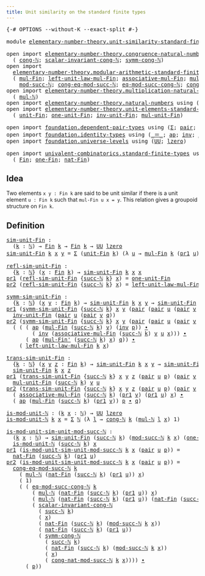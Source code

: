 ```yaml
---
title: Unit similarity on the standard finite types
---
```


<pre class="Agda"><a id="70" class="Symbol">{-#</a> <a id="74" class="Keyword">OPTIONS</a> <a id="82" class="Pragma">--without-K</a> <a id="94" class="Pragma">--exact-split</a> <a id="108" class="Symbol">#-}</a>

<a id="113" class="Keyword">module</a> <a id="120" href="elementary-number-theory.unit-similarity-standard-finite-types.html" class="Module">elementary-number-theory.unit-similarity-standard-finite-types</a> <a id="183" class="Keyword">where</a>

<a id="190" class="Keyword">open</a> <a id="195" class="Keyword">import</a> <a id="202" href="elementary-number-theory.congruence-natural-numbers.html" class="Module">elementary-number-theory.congruence-natural-numbers</a> <a id="254" class="Keyword">using</a>
  <a id="262" class="Symbol">(</a> <a id="264" href="elementary-number-theory.congruence-natural-numbers.html#1636" class="Function">cong-ℕ</a><a id="270" class="Symbol">;</a> <a id="272" href="elementary-number-theory.congruence-natural-numbers.html#5412" class="Function">scalar-invariant-cong-ℕ</a><a id="295" class="Symbol">;</a> <a id="297" href="elementary-number-theory.congruence-natural-numbers.html#2882" class="Function">symm-cong-ℕ</a><a id="308" class="Symbol">)</a>
<a id="310" class="Keyword">open</a> <a id="315" class="Keyword">import</a>
  <a id="324" href="elementary-number-theory.modular-arithmetic-standard-finite-types.html" class="Module">elementary-number-theory.modular-arithmetic-standard-finite-types</a> <a id="390" class="Keyword">using</a>
  <a id="398" class="Symbol">(</a> <a id="400" href="elementary-number-theory.modular-arithmetic-standard-finite-types.html#15234" class="Function">mul-Fin</a><a id="407" class="Symbol">;</a> <a id="409" href="elementary-number-theory.modular-arithmetic-standard-finite-types.html#18007" class="Function">left-unit-law-mul-Fin</a><a id="430" class="Symbol">;</a> <a id="432" href="elementary-number-theory.modular-arithmetic-standard-finite-types.html#15887" class="Function">associative-mul-Fin</a><a id="451" class="Symbol">;</a> <a id="453" href="elementary-number-theory.modular-arithmetic-standard-finite-types.html#15373" class="Function">mul-Fin&#39;</a><a id="461" class="Symbol">;</a>
    <a id="467" href="elementary-number-theory.modular-arithmetic-standard-finite-types.html#2844" class="Function">mod-succ-ℕ</a><a id="477" class="Symbol">;</a> <a id="479" href="elementary-number-theory.modular-arithmetic-standard-finite-types.html#4181" class="Function">cong-eq-mod-succ-ℕ</a><a id="497" class="Symbol">;</a> <a id="499" href="elementary-number-theory.modular-arithmetic-standard-finite-types.html#4527" class="Function">eq-mod-succ-cong-ℕ</a><a id="517" class="Symbol">;</a> <a id="519" href="elementary-number-theory.modular-arithmetic-standard-finite-types.html#3602" class="Function">cong-nat-mod-succ-ℕ</a><a id="538" class="Symbol">)</a>
<a id="540" class="Keyword">open</a> <a id="545" class="Keyword">import</a> <a id="552" href="elementary-number-theory.multiplication-natural-numbers.html" class="Module">elementary-number-theory.multiplication-natural-numbers</a> <a id="608" class="Keyword">using</a>
  <a id="616" class="Symbol">(</a> <a id="618" href="elementary-number-theory.multiplication-natural-numbers.html#1286" class="Function">mul-ℕ</a><a id="623" class="Symbol">)</a>
<a id="625" class="Keyword">open</a> <a id="630" class="Keyword">import</a> <a id="637" href="elementary-number-theory.natural-numbers.html" class="Module">elementary-number-theory.natural-numbers</a> <a id="678" class="Keyword">using</a> <a id="684" class="Symbol">(</a><a id="685" href="elementary-number-theory.natural-numbers.html#1530" class="Datatype">ℕ</a><a id="686" class="Symbol">;</a> <a id="688" href="elementary-number-theory.natural-numbers.html#1551" class="InductiveConstructor">zero-ℕ</a><a id="694" class="Symbol">;</a> <a id="696" href="elementary-number-theory.natural-numbers.html#1564" class="InductiveConstructor">succ-ℕ</a><a id="702" class="Symbol">)</a>
<a id="704" class="Keyword">open</a> <a id="709" class="Keyword">import</a> <a id="716" href="elementary-number-theory.unit-elements-standard-finite-types.html" class="Module">elementary-number-theory.unit-elements-standard-finite-types</a> <a id="777" class="Keyword">using</a>
  <a id="785" class="Symbol">(</a> <a id="787" href="elementary-number-theory.unit-elements-standard-finite-types.html#1402" class="Function">unit-Fin</a><a id="795" class="Symbol">;</a> <a id="797" href="elementary-number-theory.unit-elements-standard-finite-types.html#1623" class="Function">one-unit-Fin</a><a id="809" class="Symbol">;</a> <a id="811" href="elementary-number-theory.unit-elements-standard-finite-types.html#3281" class="Function">inv-unit-Fin</a><a id="823" class="Symbol">;</a> <a id="825" href="elementary-number-theory.unit-elements-standard-finite-types.html#3052" class="Function">mul-unit-Fin</a><a id="837" class="Symbol">)</a>

<a id="840" class="Keyword">open</a> <a id="845" class="Keyword">import</a> <a id="852" href="foundation.dependent-pair-types.html" class="Module">foundation.dependent-pair-types</a> <a id="884" class="Keyword">using</a> <a id="890" class="Symbol">(</a><a id="891" href="foundation-core.dependent-pair-types.html#515" class="Record">Σ</a><a id="892" class="Symbol">;</a> <a id="894" href="foundation-core.dependent-pair-types.html#588" class="InductiveConstructor">pair</a><a id="898" class="Symbol">;</a> <a id="900" href="foundation-core.dependent-pair-types.html#605" class="Field">pr1</a><a id="903" class="Symbol">;</a> <a id="905" href="foundation-core.dependent-pair-types.html#617" class="Field">pr2</a><a id="908" class="Symbol">)</a>
<a id="910" class="Keyword">open</a> <a id="915" class="Keyword">import</a> <a id="922" href="foundation.identity-types.html" class="Module">foundation.identity-types</a> <a id="948" class="Keyword">using</a> <a id="954" class="Symbol">(</a><a id="955" href="foundation-core.identity-types.html#1865" class="Function Operator">_＝_</a><a id="958" class="Symbol">;</a> <a id="960" href="foundation-core.identity-types.html#4003" class="Function">ap</a><a id="962" class="Symbol">;</a> <a id="964" href="foundation-core.identity-types.html#2729" class="Function">inv</a><a id="967" class="Symbol">;</a> <a id="969" href="foundation-core.identity-types.html#2425" class="Function Operator">_∙_</a><a id="972" class="Symbol">)</a>
<a id="974" class="Keyword">open</a> <a id="979" class="Keyword">import</a> <a id="986" href="foundation.universe-levels.html" class="Module">foundation.universe-levels</a> <a id="1013" class="Keyword">using</a> <a id="1019" class="Symbol">(</a><a id="1020" href="foundation-core.universe-levels.html#235" class="Primitive">UU</a><a id="1022" class="Symbol">;</a> <a id="1024" href="Agda.Primitive.html#764" class="Primitive">lzero</a><a id="1029" class="Symbol">)</a>

<a id="1032" class="Keyword">open</a> <a id="1037" class="Keyword">import</a> <a id="1044" href="univalent-combinatorics.standard-finite-types.html" class="Module">univalent-combinatorics.standard-finite-types</a> <a id="1090" class="Keyword">using</a>
  <a id="1098" class="Symbol">(</a> <a id="1100" href="univalent-combinatorics.standard-finite-types.html#2393" class="Function">Fin</a><a id="1103" class="Symbol">;</a> <a id="1105" href="univalent-combinatorics.standard-finite-types.html#8190" class="Function">one-Fin</a><a id="1112" class="Symbol">;</a> <a id="1114" href="univalent-combinatorics.standard-finite-types.html#5339" class="Function">nat-Fin</a><a id="1121" class="Symbol">)</a>
</pre>
## Idea

Two elements `x y : Fin k` are said to be unit similar if there is a unit element `u : Fin k` such that `mul-Fin u x = y`. This relation gives a groupoid structure on `Fin k`.

## Definition

<pre class="Agda"><a id="sim-unit-Fin"></a><a id="1337" href="elementary-number-theory.unit-similarity-standard-finite-types.html#1337" class="Function">sim-unit-Fin</a> <a id="1350" class="Symbol">:</a>
  <a id="1354" class="Symbol">(</a><a id="1355" href="elementary-number-theory.unit-similarity-standard-finite-types.html#1355" class="Bound">k</a> <a id="1357" class="Symbol">:</a> <a id="1359" href="elementary-number-theory.natural-numbers.html#1530" class="Datatype">ℕ</a><a id="1360" class="Symbol">)</a> <a id="1362" class="Symbol">→</a> <a id="1364" href="univalent-combinatorics.standard-finite-types.html#2393" class="Function">Fin</a> <a id="1368" href="elementary-number-theory.unit-similarity-standard-finite-types.html#1355" class="Bound">k</a> <a id="1370" class="Symbol">→</a> <a id="1372" href="univalent-combinatorics.standard-finite-types.html#2393" class="Function">Fin</a> <a id="1376" href="elementary-number-theory.unit-similarity-standard-finite-types.html#1355" class="Bound">k</a> <a id="1378" class="Symbol">→</a> <a id="1380" href="foundation-core.universe-levels.html#235" class="Primitive">UU</a> <a id="1383" href="Agda.Primitive.html#764" class="Primitive">lzero</a>
<a id="1389" href="elementary-number-theory.unit-similarity-standard-finite-types.html#1337" class="Function">sim-unit-Fin</a> <a id="1402" href="elementary-number-theory.unit-similarity-standard-finite-types.html#1402" class="Bound">k</a> <a id="1404" href="elementary-number-theory.unit-similarity-standard-finite-types.html#1404" class="Bound">x</a> <a id="1406" href="elementary-number-theory.unit-similarity-standard-finite-types.html#1406" class="Bound">y</a> <a id="1408" class="Symbol">=</a> <a id="1410" href="foundation-core.dependent-pair-types.html#515" class="Record">Σ</a> <a id="1412" class="Symbol">(</a><a id="1413" href="elementary-number-theory.unit-elements-standard-finite-types.html#1402" class="Function">unit-Fin</a> <a id="1422" href="elementary-number-theory.unit-similarity-standard-finite-types.html#1402" class="Bound">k</a><a id="1423" class="Symbol">)</a> <a id="1425" class="Symbol">(λ</a> <a id="1428" href="elementary-number-theory.unit-similarity-standard-finite-types.html#1428" class="Bound">u</a> <a id="1430" class="Symbol">→</a> <a id="1432" href="elementary-number-theory.modular-arithmetic-standard-finite-types.html#15234" class="Function">mul-Fin</a> <a id="1440" href="elementary-number-theory.unit-similarity-standard-finite-types.html#1402" class="Bound">k</a> <a id="1442" class="Symbol">(</a><a id="1443" href="foundation-core.dependent-pair-types.html#605" class="Field">pr1</a> <a id="1447" href="elementary-number-theory.unit-similarity-standard-finite-types.html#1428" class="Bound">u</a><a id="1448" class="Symbol">)</a> <a id="1450" href="elementary-number-theory.unit-similarity-standard-finite-types.html#1404" class="Bound">x</a> <a id="1452" href="foundation-core.identity-types.html#1865" class="Function Operator">＝</a> <a id="1454" href="elementary-number-theory.unit-similarity-standard-finite-types.html#1406" class="Bound">y</a><a id="1455" class="Symbol">)</a>

<a id="refl-sim-unit-Fin"></a><a id="1458" href="elementary-number-theory.unit-similarity-standard-finite-types.html#1458" class="Function">refl-sim-unit-Fin</a> <a id="1476" class="Symbol">:</a>
  <a id="1480" class="Symbol">{</a><a id="1481" href="elementary-number-theory.unit-similarity-standard-finite-types.html#1481" class="Bound">k</a> <a id="1483" class="Symbol">:</a> <a id="1485" href="elementary-number-theory.natural-numbers.html#1530" class="Datatype">ℕ</a><a id="1486" class="Symbol">}</a> <a id="1488" class="Symbol">(</a><a id="1489" href="elementary-number-theory.unit-similarity-standard-finite-types.html#1489" class="Bound">x</a> <a id="1491" class="Symbol">:</a> <a id="1493" href="univalent-combinatorics.standard-finite-types.html#2393" class="Function">Fin</a> <a id="1497" href="elementary-number-theory.unit-similarity-standard-finite-types.html#1481" class="Bound">k</a><a id="1498" class="Symbol">)</a> <a id="1500" class="Symbol">→</a> <a id="1502" href="elementary-number-theory.unit-similarity-standard-finite-types.html#1337" class="Function">sim-unit-Fin</a> <a id="1515" href="elementary-number-theory.unit-similarity-standard-finite-types.html#1481" class="Bound">k</a> <a id="1517" href="elementary-number-theory.unit-similarity-standard-finite-types.html#1489" class="Bound">x</a> <a id="1519" href="elementary-number-theory.unit-similarity-standard-finite-types.html#1489" class="Bound">x</a>
<a id="1521" href="foundation-core.dependent-pair-types.html#605" class="Field">pr1</a> <a id="1525" class="Symbol">(</a><a id="1526" href="elementary-number-theory.unit-similarity-standard-finite-types.html#1458" class="Function">refl-sim-unit-Fin</a> <a id="1544" class="Symbol">{</a><a id="1545" href="elementary-number-theory.natural-numbers.html#1564" class="InductiveConstructor">succ-ℕ</a> <a id="1552" href="elementary-number-theory.unit-similarity-standard-finite-types.html#1552" class="Bound">k</a><a id="1553" class="Symbol">}</a> <a id="1555" href="elementary-number-theory.unit-similarity-standard-finite-types.html#1555" class="Bound">x</a><a id="1556" class="Symbol">)</a> <a id="1558" class="Symbol">=</a> <a id="1560" href="elementary-number-theory.unit-elements-standard-finite-types.html#1623" class="Function">one-unit-Fin</a>
<a id="1573" href="foundation-core.dependent-pair-types.html#617" class="Field">pr2</a> <a id="1577" class="Symbol">(</a><a id="1578" href="elementary-number-theory.unit-similarity-standard-finite-types.html#1458" class="Function">refl-sim-unit-Fin</a> <a id="1596" class="Symbol">{</a><a id="1597" href="elementary-number-theory.natural-numbers.html#1564" class="InductiveConstructor">succ-ℕ</a> <a id="1604" href="elementary-number-theory.unit-similarity-standard-finite-types.html#1604" class="Bound">k</a><a id="1605" class="Symbol">}</a> <a id="1607" href="elementary-number-theory.unit-similarity-standard-finite-types.html#1607" class="Bound">x</a><a id="1608" class="Symbol">)</a> <a id="1610" class="Symbol">=</a> <a id="1612" href="elementary-number-theory.modular-arithmetic-standard-finite-types.html#18007" class="Function">left-unit-law-mul-Fin</a> <a id="1634" href="elementary-number-theory.unit-similarity-standard-finite-types.html#1604" class="Bound">k</a> <a id="1636" href="elementary-number-theory.unit-similarity-standard-finite-types.html#1607" class="Bound">x</a>

<a id="symm-sim-unit-Fin"></a><a id="1639" href="elementary-number-theory.unit-similarity-standard-finite-types.html#1639" class="Function">symm-sim-unit-Fin</a> <a id="1657" class="Symbol">:</a>
  <a id="1661" class="Symbol">{</a><a id="1662" href="elementary-number-theory.unit-similarity-standard-finite-types.html#1662" class="Bound">k</a> <a id="1664" class="Symbol">:</a> <a id="1666" href="elementary-number-theory.natural-numbers.html#1530" class="Datatype">ℕ</a><a id="1667" class="Symbol">}</a> <a id="1669" class="Symbol">(</a><a id="1670" href="elementary-number-theory.unit-similarity-standard-finite-types.html#1670" class="Bound">x</a> <a id="1672" href="elementary-number-theory.unit-similarity-standard-finite-types.html#1672" class="Bound">y</a> <a id="1674" class="Symbol">:</a> <a id="1676" href="univalent-combinatorics.standard-finite-types.html#2393" class="Function">Fin</a> <a id="1680" href="elementary-number-theory.unit-similarity-standard-finite-types.html#1662" class="Bound">k</a><a id="1681" class="Symbol">)</a> <a id="1683" class="Symbol">→</a> <a id="1685" href="elementary-number-theory.unit-similarity-standard-finite-types.html#1337" class="Function">sim-unit-Fin</a> <a id="1698" href="elementary-number-theory.unit-similarity-standard-finite-types.html#1662" class="Bound">k</a> <a id="1700" href="elementary-number-theory.unit-similarity-standard-finite-types.html#1670" class="Bound">x</a> <a id="1702" href="elementary-number-theory.unit-similarity-standard-finite-types.html#1672" class="Bound">y</a> <a id="1704" class="Symbol">→</a> <a id="1706" href="elementary-number-theory.unit-similarity-standard-finite-types.html#1337" class="Function">sim-unit-Fin</a> <a id="1719" href="elementary-number-theory.unit-similarity-standard-finite-types.html#1662" class="Bound">k</a> <a id="1721" href="elementary-number-theory.unit-similarity-standard-finite-types.html#1672" class="Bound">y</a> <a id="1723" href="elementary-number-theory.unit-similarity-standard-finite-types.html#1670" class="Bound">x</a>
<a id="1725" href="foundation-core.dependent-pair-types.html#605" class="Field">pr1</a> <a id="1729" class="Symbol">(</a><a id="1730" href="elementary-number-theory.unit-similarity-standard-finite-types.html#1639" class="Function">symm-sim-unit-Fin</a> <a id="1748" class="Symbol">{</a><a id="1749" href="elementary-number-theory.natural-numbers.html#1564" class="InductiveConstructor">succ-ℕ</a> <a id="1756" href="elementary-number-theory.unit-similarity-standard-finite-types.html#1756" class="Bound">k</a><a id="1757" class="Symbol">}</a> <a id="1759" href="elementary-number-theory.unit-similarity-standard-finite-types.html#1759" class="Bound">x</a> <a id="1761" href="elementary-number-theory.unit-similarity-standard-finite-types.html#1761" class="Bound">y</a> <a id="1763" class="Symbol">(</a><a id="1764" href="foundation-core.dependent-pair-types.html#588" class="InductiveConstructor">pair</a> <a id="1769" class="Symbol">(</a><a id="1770" href="foundation-core.dependent-pair-types.html#588" class="InductiveConstructor">pair</a> <a id="1775" href="elementary-number-theory.unit-similarity-standard-finite-types.html#1775" class="Bound">u</a> <a id="1777" class="Symbol">(</a><a id="1778" href="foundation-core.dependent-pair-types.html#588" class="InductiveConstructor">pair</a> <a id="1783" href="elementary-number-theory.unit-similarity-standard-finite-types.html#1783" class="Bound">v</a> <a id="1785" href="elementary-number-theory.unit-similarity-standard-finite-types.html#1785" class="Bound">q</a><a id="1786" class="Symbol">))</a> <a id="1789" href="elementary-number-theory.unit-similarity-standard-finite-types.html#1789" class="Bound">p</a><a id="1790" class="Symbol">))</a> <a id="1793" class="Symbol">=</a>
  <a id="1797" href="elementary-number-theory.unit-elements-standard-finite-types.html#3281" class="Function">inv-unit-Fin</a> <a id="1810" class="Symbol">(</a><a id="1811" href="foundation-core.dependent-pair-types.html#588" class="InductiveConstructor">pair</a> <a id="1816" href="elementary-number-theory.unit-similarity-standard-finite-types.html#1775" class="Bound">u</a> <a id="1818" class="Symbol">(</a><a id="1819" href="foundation-core.dependent-pair-types.html#588" class="InductiveConstructor">pair</a> <a id="1824" href="elementary-number-theory.unit-similarity-standard-finite-types.html#1783" class="Bound">v</a> <a id="1826" href="elementary-number-theory.unit-similarity-standard-finite-types.html#1785" class="Bound">q</a><a id="1827" class="Symbol">))</a>
<a id="1830" href="foundation-core.dependent-pair-types.html#617" class="Field">pr2</a> <a id="1834" class="Symbol">(</a><a id="1835" href="elementary-number-theory.unit-similarity-standard-finite-types.html#1639" class="Function">symm-sim-unit-Fin</a> <a id="1853" class="Symbol">{</a><a id="1854" href="elementary-number-theory.natural-numbers.html#1564" class="InductiveConstructor">succ-ℕ</a> <a id="1861" href="elementary-number-theory.unit-similarity-standard-finite-types.html#1861" class="Bound">k</a><a id="1862" class="Symbol">}</a> <a id="1864" href="elementary-number-theory.unit-similarity-standard-finite-types.html#1864" class="Bound">x</a> <a id="1866" href="elementary-number-theory.unit-similarity-standard-finite-types.html#1866" class="Bound">y</a> <a id="1868" class="Symbol">(</a><a id="1869" href="foundation-core.dependent-pair-types.html#588" class="InductiveConstructor">pair</a> <a id="1874" class="Symbol">(</a><a id="1875" href="foundation-core.dependent-pair-types.html#588" class="InductiveConstructor">pair</a> <a id="1880" href="elementary-number-theory.unit-similarity-standard-finite-types.html#1880" class="Bound">u</a> <a id="1882" class="Symbol">(</a><a id="1883" href="foundation-core.dependent-pair-types.html#588" class="InductiveConstructor">pair</a> <a id="1888" href="elementary-number-theory.unit-similarity-standard-finite-types.html#1888" class="Bound">v</a> <a id="1890" href="elementary-number-theory.unit-similarity-standard-finite-types.html#1890" class="Bound">q</a><a id="1891" class="Symbol">))</a> <a id="1894" href="elementary-number-theory.unit-similarity-standard-finite-types.html#1894" class="Bound">p</a><a id="1895" class="Symbol">))</a> <a id="1898" class="Symbol">=</a>
  <a id="1902" class="Symbol">(</a> <a id="1904" class="Symbol">(</a> <a id="1906" class="Symbol">(</a> <a id="1908" href="foundation-core.identity-types.html#4003" class="Function">ap</a> <a id="1911" class="Symbol">(</a><a id="1912" href="elementary-number-theory.modular-arithmetic-standard-finite-types.html#15234" class="Function">mul-Fin</a> <a id="1920" class="Symbol">(</a><a id="1921" href="elementary-number-theory.natural-numbers.html#1564" class="InductiveConstructor">succ-ℕ</a> <a id="1928" href="elementary-number-theory.unit-similarity-standard-finite-types.html#1861" class="Bound">k</a><a id="1929" class="Symbol">)</a> <a id="1931" href="elementary-number-theory.unit-similarity-standard-finite-types.html#1888" class="Bound">v</a><a id="1932" class="Symbol">)</a> <a id="1934" class="Symbol">(</a><a id="1935" href="foundation-core.identity-types.html#2729" class="Function">inv</a> <a id="1939" href="elementary-number-theory.unit-similarity-standard-finite-types.html#1894" class="Bound">p</a><a id="1940" class="Symbol">))</a> <a id="1943" href="foundation-core.identity-types.html#2425" class="Function Operator">∙</a>
        <a id="1953" class="Symbol">(</a> <a id="1955" href="foundation-core.identity-types.html#2729" class="Function">inv</a> <a id="1959" class="Symbol">(</a><a id="1960" href="elementary-number-theory.modular-arithmetic-standard-finite-types.html#15887" class="Function">associative-mul-Fin</a> <a id="1980" class="Symbol">(</a><a id="1981" href="elementary-number-theory.natural-numbers.html#1564" class="InductiveConstructor">succ-ℕ</a> <a id="1988" href="elementary-number-theory.unit-similarity-standard-finite-types.html#1861" class="Bound">k</a><a id="1989" class="Symbol">)</a> <a id="1991" href="elementary-number-theory.unit-similarity-standard-finite-types.html#1888" class="Bound">v</a> <a id="1993" href="elementary-number-theory.unit-similarity-standard-finite-types.html#1880" class="Bound">u</a> <a id="1995" href="elementary-number-theory.unit-similarity-standard-finite-types.html#1864" class="Bound">x</a><a id="1996" class="Symbol">)))</a> <a id="2000" href="foundation-core.identity-types.html#2425" class="Function Operator">∙</a>
      <a id="2008" class="Symbol">(</a> <a id="2010" href="foundation-core.identity-types.html#4003" class="Function">ap</a> <a id="2013" class="Symbol">(</a><a id="2014" href="elementary-number-theory.modular-arithmetic-standard-finite-types.html#15373" class="Function">mul-Fin&#39;</a> <a id="2023" class="Symbol">(</a><a id="2024" href="elementary-number-theory.natural-numbers.html#1564" class="InductiveConstructor">succ-ℕ</a> <a id="2031" href="elementary-number-theory.unit-similarity-standard-finite-types.html#1861" class="Bound">k</a><a id="2032" class="Symbol">)</a> <a id="2034" href="elementary-number-theory.unit-similarity-standard-finite-types.html#1864" class="Bound">x</a><a id="2035" class="Symbol">)</a> <a id="2037" href="elementary-number-theory.unit-similarity-standard-finite-types.html#1890" class="Bound">q</a><a id="2038" class="Symbol">))</a> <a id="2041" href="foundation-core.identity-types.html#2425" class="Function Operator">∙</a>
    <a id="2047" class="Symbol">(</a> <a id="2049" href="elementary-number-theory.modular-arithmetic-standard-finite-types.html#18007" class="Function">left-unit-law-mul-Fin</a> <a id="2071" href="elementary-number-theory.unit-similarity-standard-finite-types.html#1861" class="Bound">k</a> <a id="2073" href="elementary-number-theory.unit-similarity-standard-finite-types.html#1864" class="Bound">x</a><a id="2074" class="Symbol">)</a>

<a id="trans-sim-unit-Fin"></a><a id="2077" href="elementary-number-theory.unit-similarity-standard-finite-types.html#2077" class="Function">trans-sim-unit-Fin</a> <a id="2096" class="Symbol">:</a>
  <a id="2100" class="Symbol">{</a><a id="2101" href="elementary-number-theory.unit-similarity-standard-finite-types.html#2101" class="Bound">k</a> <a id="2103" class="Symbol">:</a> <a id="2105" href="elementary-number-theory.natural-numbers.html#1530" class="Datatype">ℕ</a><a id="2106" class="Symbol">}</a> <a id="2108" class="Symbol">(</a><a id="2109" href="elementary-number-theory.unit-similarity-standard-finite-types.html#2109" class="Bound">x</a> <a id="2111" href="elementary-number-theory.unit-similarity-standard-finite-types.html#2111" class="Bound">y</a> <a id="2113" href="elementary-number-theory.unit-similarity-standard-finite-types.html#2113" class="Bound">z</a> <a id="2115" class="Symbol">:</a> <a id="2117" href="univalent-combinatorics.standard-finite-types.html#2393" class="Function">Fin</a> <a id="2121" href="elementary-number-theory.unit-similarity-standard-finite-types.html#2101" class="Bound">k</a><a id="2122" class="Symbol">)</a> <a id="2124" class="Symbol">→</a> <a id="2126" href="elementary-number-theory.unit-similarity-standard-finite-types.html#1337" class="Function">sim-unit-Fin</a> <a id="2139" href="elementary-number-theory.unit-similarity-standard-finite-types.html#2101" class="Bound">k</a> <a id="2141" href="elementary-number-theory.unit-similarity-standard-finite-types.html#2109" class="Bound">x</a> <a id="2143" href="elementary-number-theory.unit-similarity-standard-finite-types.html#2111" class="Bound">y</a> <a id="2145" class="Symbol">→</a> <a id="2147" href="elementary-number-theory.unit-similarity-standard-finite-types.html#1337" class="Function">sim-unit-Fin</a> <a id="2160" href="elementary-number-theory.unit-similarity-standard-finite-types.html#2101" class="Bound">k</a> <a id="2162" href="elementary-number-theory.unit-similarity-standard-finite-types.html#2111" class="Bound">y</a> <a id="2164" href="elementary-number-theory.unit-similarity-standard-finite-types.html#2113" class="Bound">z</a> <a id="2166" class="Symbol">→</a>
  <a id="2170" href="elementary-number-theory.unit-similarity-standard-finite-types.html#1337" class="Function">sim-unit-Fin</a> <a id="2183" href="elementary-number-theory.unit-similarity-standard-finite-types.html#2101" class="Bound">k</a> <a id="2185" href="elementary-number-theory.unit-similarity-standard-finite-types.html#2109" class="Bound">x</a> <a id="2187" href="elementary-number-theory.unit-similarity-standard-finite-types.html#2113" class="Bound">z</a>
<a id="2189" href="foundation-core.dependent-pair-types.html#605" class="Field">pr1</a> <a id="2193" class="Symbol">(</a><a id="2194" href="elementary-number-theory.unit-similarity-standard-finite-types.html#2077" class="Function">trans-sim-unit-Fin</a> <a id="2213" class="Symbol">{</a><a id="2214" href="elementary-number-theory.natural-numbers.html#1564" class="InductiveConstructor">succ-ℕ</a> <a id="2221" href="elementary-number-theory.unit-similarity-standard-finite-types.html#2221" class="Bound">k</a><a id="2222" class="Symbol">}</a> <a id="2224" href="elementary-number-theory.unit-similarity-standard-finite-types.html#2224" class="Bound">x</a> <a id="2226" href="elementary-number-theory.unit-similarity-standard-finite-types.html#2226" class="Bound">y</a> <a id="2228" href="elementary-number-theory.unit-similarity-standard-finite-types.html#2228" class="Bound">z</a> <a id="2230" class="Symbol">(</a><a id="2231" href="foundation-core.dependent-pair-types.html#588" class="InductiveConstructor">pair</a> <a id="2236" href="elementary-number-theory.unit-similarity-standard-finite-types.html#2236" class="Bound">u</a> <a id="2238" href="elementary-number-theory.unit-similarity-standard-finite-types.html#2238" class="Bound">p</a><a id="2239" class="Symbol">)</a> <a id="2241" class="Symbol">(</a><a id="2242" href="foundation-core.dependent-pair-types.html#588" class="InductiveConstructor">pair</a> <a id="2247" href="elementary-number-theory.unit-similarity-standard-finite-types.html#2247" class="Bound">v</a> <a id="2249" href="elementary-number-theory.unit-similarity-standard-finite-types.html#2249" class="Bound">q</a><a id="2250" class="Symbol">))</a> <a id="2253" class="Symbol">=</a>
  <a id="2257" href="elementary-number-theory.unit-elements-standard-finite-types.html#3052" class="Function">mul-unit-Fin</a> <a id="2270" class="Symbol">(</a><a id="2271" href="elementary-number-theory.natural-numbers.html#1564" class="InductiveConstructor">succ-ℕ</a> <a id="2278" href="elementary-number-theory.unit-similarity-standard-finite-types.html#2221" class="Bound">k</a><a id="2279" class="Symbol">)</a> <a id="2281" href="elementary-number-theory.unit-similarity-standard-finite-types.html#2247" class="Bound">v</a> <a id="2283" href="elementary-number-theory.unit-similarity-standard-finite-types.html#2236" class="Bound">u</a>
<a id="2285" href="foundation-core.dependent-pair-types.html#617" class="Field">pr2</a> <a id="2289" class="Symbol">(</a><a id="2290" href="elementary-number-theory.unit-similarity-standard-finite-types.html#2077" class="Function">trans-sim-unit-Fin</a> <a id="2309" class="Symbol">{</a><a id="2310" href="elementary-number-theory.natural-numbers.html#1564" class="InductiveConstructor">succ-ℕ</a> <a id="2317" href="elementary-number-theory.unit-similarity-standard-finite-types.html#2317" class="Bound">k</a><a id="2318" class="Symbol">}</a> <a id="2320" href="elementary-number-theory.unit-similarity-standard-finite-types.html#2320" class="Bound">x</a> <a id="2322" href="elementary-number-theory.unit-similarity-standard-finite-types.html#2322" class="Bound">y</a> <a id="2324" href="elementary-number-theory.unit-similarity-standard-finite-types.html#2324" class="Bound">z</a> <a id="2326" class="Symbol">(</a><a id="2327" href="foundation-core.dependent-pair-types.html#588" class="InductiveConstructor">pair</a> <a id="2332" href="elementary-number-theory.unit-similarity-standard-finite-types.html#2332" class="Bound">u</a> <a id="2334" href="elementary-number-theory.unit-similarity-standard-finite-types.html#2334" class="Bound">p</a><a id="2335" class="Symbol">)</a> <a id="2337" class="Symbol">(</a><a id="2338" href="foundation-core.dependent-pair-types.html#588" class="InductiveConstructor">pair</a> <a id="2343" href="elementary-number-theory.unit-similarity-standard-finite-types.html#2343" class="Bound">v</a> <a id="2345" href="elementary-number-theory.unit-similarity-standard-finite-types.html#2345" class="Bound">q</a><a id="2346" class="Symbol">))</a> <a id="2349" class="Symbol">=</a>
  <a id="2353" class="Symbol">(</a> <a id="2355" href="elementary-number-theory.modular-arithmetic-standard-finite-types.html#15887" class="Function">associative-mul-Fin</a> <a id="2375" class="Symbol">(</a><a id="2376" href="elementary-number-theory.natural-numbers.html#1564" class="InductiveConstructor">succ-ℕ</a> <a id="2383" href="elementary-number-theory.unit-similarity-standard-finite-types.html#2317" class="Bound">k</a><a id="2384" class="Symbol">)</a> <a id="2386" class="Symbol">(</a><a id="2387" href="foundation-core.dependent-pair-types.html#605" class="Field">pr1</a> <a id="2391" href="elementary-number-theory.unit-similarity-standard-finite-types.html#2343" class="Bound">v</a><a id="2392" class="Symbol">)</a> <a id="2394" class="Symbol">(</a><a id="2395" href="foundation-core.dependent-pair-types.html#605" class="Field">pr1</a> <a id="2399" href="elementary-number-theory.unit-similarity-standard-finite-types.html#2332" class="Bound">u</a><a id="2400" class="Symbol">)</a> <a id="2402" href="elementary-number-theory.unit-similarity-standard-finite-types.html#2320" class="Bound">x</a><a id="2403" class="Symbol">)</a> <a id="2405" href="foundation-core.identity-types.html#2425" class="Function Operator">∙</a>
  <a id="2409" class="Symbol">(</a> <a id="2411" href="foundation-core.identity-types.html#4003" class="Function">ap</a> <a id="2414" class="Symbol">(</a><a id="2415" href="elementary-number-theory.modular-arithmetic-standard-finite-types.html#15234" class="Function">mul-Fin</a> <a id="2423" class="Symbol">(</a><a id="2424" href="elementary-number-theory.natural-numbers.html#1564" class="InductiveConstructor">succ-ℕ</a> <a id="2431" href="elementary-number-theory.unit-similarity-standard-finite-types.html#2317" class="Bound">k</a><a id="2432" class="Symbol">)</a> <a id="2434" class="Symbol">(</a><a id="2435" href="foundation-core.dependent-pair-types.html#605" class="Field">pr1</a> <a id="2439" href="elementary-number-theory.unit-similarity-standard-finite-types.html#2343" class="Bound">v</a><a id="2440" class="Symbol">))</a> <a id="2443" href="elementary-number-theory.unit-similarity-standard-finite-types.html#2334" class="Bound">p</a> <a id="2445" href="foundation-core.identity-types.html#2425" class="Function Operator">∙</a> <a id="2447" href="elementary-number-theory.unit-similarity-standard-finite-types.html#2345" class="Bound">q</a><a id="2448" class="Symbol">)</a>

<a id="is-mod-unit-ℕ"></a><a id="2451" href="elementary-number-theory.unit-similarity-standard-finite-types.html#2451" class="Function">is-mod-unit-ℕ</a> <a id="2465" class="Symbol">:</a> <a id="2467" class="Symbol">(</a><a id="2468" href="elementary-number-theory.unit-similarity-standard-finite-types.html#2468" class="Bound">k</a> <a id="2470" href="elementary-number-theory.unit-similarity-standard-finite-types.html#2470" class="Bound">x</a> <a id="2472" class="Symbol">:</a> <a id="2474" href="elementary-number-theory.natural-numbers.html#1530" class="Datatype">ℕ</a><a id="2475" class="Symbol">)</a> <a id="2477" class="Symbol">→</a> <a id="2479" href="foundation-core.universe-levels.html#235" class="Primitive">UU</a> <a id="2482" href="Agda.Primitive.html#764" class="Primitive">lzero</a>
<a id="2488" href="elementary-number-theory.unit-similarity-standard-finite-types.html#2451" class="Function">is-mod-unit-ℕ</a> <a id="2502" href="elementary-number-theory.unit-similarity-standard-finite-types.html#2502" class="Bound">k</a> <a id="2504" href="elementary-number-theory.unit-similarity-standard-finite-types.html#2504" class="Bound">x</a> <a id="2506" class="Symbol">=</a> <a id="2508" href="foundation-core.dependent-pair-types.html#515" class="Record">Σ</a> <a id="2510" href="elementary-number-theory.natural-numbers.html#1530" class="Datatype">ℕ</a> <a id="2512" class="Symbol">(λ</a> <a id="2515" href="elementary-number-theory.unit-similarity-standard-finite-types.html#2515" class="Bound">l</a> <a id="2517" class="Symbol">→</a> <a id="2519" href="elementary-number-theory.congruence-natural-numbers.html#1636" class="Function">cong-ℕ</a> <a id="2526" href="elementary-number-theory.unit-similarity-standard-finite-types.html#2502" class="Bound">k</a> <a id="2528" class="Symbol">(</a><a id="2529" href="elementary-number-theory.multiplication-natural-numbers.html#1286" class="Function">mul-ℕ</a> <a id="2535" href="elementary-number-theory.unit-similarity-standard-finite-types.html#2515" class="Bound">l</a> <a id="2537" href="elementary-number-theory.unit-similarity-standard-finite-types.html#2504" class="Bound">x</a><a id="2538" class="Symbol">)</a> <a id="2540" class="Number">1</a><a id="2541" class="Symbol">)</a>

<a id="is-mod-unit-sim-unit-mod-succ-ℕ"></a><a id="2544" href="elementary-number-theory.unit-similarity-standard-finite-types.html#2544" class="Function">is-mod-unit-sim-unit-mod-succ-ℕ</a> <a id="2576" class="Symbol">:</a>
  <a id="2580" class="Symbol">(</a><a id="2581" href="elementary-number-theory.unit-similarity-standard-finite-types.html#2581" class="Bound">k</a> <a id="2583" href="elementary-number-theory.unit-similarity-standard-finite-types.html#2583" class="Bound">x</a> <a id="2585" class="Symbol">:</a> <a id="2587" href="elementary-number-theory.natural-numbers.html#1530" class="Datatype">ℕ</a><a id="2588" class="Symbol">)</a> <a id="2590" class="Symbol">→</a> <a id="2592" href="elementary-number-theory.unit-similarity-standard-finite-types.html#1337" class="Function">sim-unit-Fin</a> <a id="2605" class="Symbol">(</a><a id="2606" href="elementary-number-theory.natural-numbers.html#1564" class="InductiveConstructor">succ-ℕ</a> <a id="2613" href="elementary-number-theory.unit-similarity-standard-finite-types.html#2581" class="Bound">k</a><a id="2614" class="Symbol">)</a> <a id="2616" class="Symbol">(</a><a id="2617" href="elementary-number-theory.modular-arithmetic-standard-finite-types.html#2844" class="Function">mod-succ-ℕ</a> <a id="2628" href="elementary-number-theory.unit-similarity-standard-finite-types.html#2581" class="Bound">k</a> <a id="2630" href="elementary-number-theory.unit-similarity-standard-finite-types.html#2583" class="Bound">x</a><a id="2631" class="Symbol">)</a> <a id="2633" class="Symbol">(</a><a id="2634" href="univalent-combinatorics.standard-finite-types.html#8190" class="Function">one-Fin</a> <a id="2642" href="elementary-number-theory.unit-similarity-standard-finite-types.html#2581" class="Bound">k</a><a id="2643" class="Symbol">)</a> <a id="2645" class="Symbol">→</a>
  <a id="2649" href="elementary-number-theory.unit-similarity-standard-finite-types.html#2451" class="Function">is-mod-unit-ℕ</a> <a id="2663" class="Symbol">(</a><a id="2664" href="elementary-number-theory.natural-numbers.html#1564" class="InductiveConstructor">succ-ℕ</a> <a id="2671" href="elementary-number-theory.unit-similarity-standard-finite-types.html#2581" class="Bound">k</a><a id="2672" class="Symbol">)</a> <a id="2674" href="elementary-number-theory.unit-similarity-standard-finite-types.html#2583" class="Bound">x</a>
<a id="2676" href="foundation-core.dependent-pair-types.html#605" class="Field">pr1</a> <a id="2680" class="Symbol">(</a><a id="2681" href="elementary-number-theory.unit-similarity-standard-finite-types.html#2544" class="Function">is-mod-unit-sim-unit-mod-succ-ℕ</a> <a id="2713" href="elementary-number-theory.unit-similarity-standard-finite-types.html#2713" class="Bound">k</a> <a id="2715" href="elementary-number-theory.unit-similarity-standard-finite-types.html#2715" class="Bound">x</a> <a id="2717" class="Symbol">(</a><a id="2718" href="foundation-core.dependent-pair-types.html#588" class="InductiveConstructor">pair</a> <a id="2723" href="elementary-number-theory.unit-similarity-standard-finite-types.html#2723" class="Bound">u</a> <a id="2725" href="elementary-number-theory.unit-similarity-standard-finite-types.html#2725" class="Bound">p</a><a id="2726" class="Symbol">))</a> <a id="2729" class="Symbol">=</a>
  <a id="2733" href="univalent-combinatorics.standard-finite-types.html#5339" class="Function">nat-Fin</a> <a id="2741" class="Symbol">(</a><a id="2742" href="elementary-number-theory.natural-numbers.html#1564" class="InductiveConstructor">succ-ℕ</a> <a id="2749" href="elementary-number-theory.unit-similarity-standard-finite-types.html#2713" class="Bound">k</a><a id="2750" class="Symbol">)</a> <a id="2752" class="Symbol">(</a><a id="2753" href="foundation-core.dependent-pair-types.html#605" class="Field">pr1</a> <a id="2757" href="elementary-number-theory.unit-similarity-standard-finite-types.html#2723" class="Bound">u</a><a id="2758" class="Symbol">)</a>
<a id="2760" href="foundation-core.dependent-pair-types.html#617" class="Field">pr2</a> <a id="2764" class="Symbol">(</a><a id="2765" href="elementary-number-theory.unit-similarity-standard-finite-types.html#2544" class="Function">is-mod-unit-sim-unit-mod-succ-ℕ</a> <a id="2797" href="elementary-number-theory.unit-similarity-standard-finite-types.html#2797" class="Bound">k</a> <a id="2799" href="elementary-number-theory.unit-similarity-standard-finite-types.html#2799" class="Bound">x</a> <a id="2801" class="Symbol">(</a><a id="2802" href="foundation-core.dependent-pair-types.html#588" class="InductiveConstructor">pair</a> <a id="2807" href="elementary-number-theory.unit-similarity-standard-finite-types.html#2807" class="Bound">u</a> <a id="2809" href="elementary-number-theory.unit-similarity-standard-finite-types.html#2809" class="Bound">p</a><a id="2810" class="Symbol">))</a> <a id="2813" class="Symbol">=</a>
  <a id="2817" href="elementary-number-theory.modular-arithmetic-standard-finite-types.html#4181" class="Function">cong-eq-mod-succ-ℕ</a> <a id="2836" href="elementary-number-theory.unit-similarity-standard-finite-types.html#2797" class="Bound">k</a>
    <a id="2842" class="Symbol">(</a> <a id="2844" href="elementary-number-theory.multiplication-natural-numbers.html#1286" class="Function">mul-ℕ</a> <a id="2850" class="Symbol">(</a><a id="2851" href="univalent-combinatorics.standard-finite-types.html#5339" class="Function">nat-Fin</a> <a id="2859" class="Symbol">(</a><a id="2860" href="elementary-number-theory.natural-numbers.html#1564" class="InductiveConstructor">succ-ℕ</a> <a id="2867" href="elementary-number-theory.unit-similarity-standard-finite-types.html#2797" class="Bound">k</a><a id="2868" class="Symbol">)</a> <a id="2870" class="Symbol">(</a><a id="2871" href="foundation-core.dependent-pair-types.html#605" class="Field">pr1</a> <a id="2875" href="elementary-number-theory.unit-similarity-standard-finite-types.html#2807" class="Bound">u</a><a id="2876" class="Symbol">))</a> <a id="2879" href="elementary-number-theory.unit-similarity-standard-finite-types.html#2799" class="Bound">x</a><a id="2880" class="Symbol">)</a>
    <a id="2886" class="Symbol">(</a> <a id="2888" class="Number">1</a><a id="2889" class="Symbol">)</a>
    <a id="2895" class="Symbol">(</a> <a id="2897" class="Symbol">(</a> <a id="2899" href="elementary-number-theory.modular-arithmetic-standard-finite-types.html#4527" class="Function">eq-mod-succ-cong-ℕ</a> <a id="2918" href="elementary-number-theory.unit-similarity-standard-finite-types.html#2797" class="Bound">k</a>
        <a id="2928" class="Symbol">(</a> <a id="2930" href="elementary-number-theory.multiplication-natural-numbers.html#1286" class="Function">mul-ℕ</a> <a id="2936" class="Symbol">(</a><a id="2937" href="univalent-combinatorics.standard-finite-types.html#5339" class="Function">nat-Fin</a> <a id="2945" class="Symbol">(</a><a id="2946" href="elementary-number-theory.natural-numbers.html#1564" class="InductiveConstructor">succ-ℕ</a> <a id="2953" href="elementary-number-theory.unit-similarity-standard-finite-types.html#2797" class="Bound">k</a><a id="2954" class="Symbol">)</a> <a id="2956" class="Symbol">(</a><a id="2957" href="foundation-core.dependent-pair-types.html#605" class="Field">pr1</a> <a id="2961" href="elementary-number-theory.unit-similarity-standard-finite-types.html#2807" class="Bound">u</a><a id="2962" class="Symbol">))</a> <a id="2965" href="elementary-number-theory.unit-similarity-standard-finite-types.html#2799" class="Bound">x</a><a id="2966" class="Symbol">)</a>
        <a id="2976" class="Symbol">(</a> <a id="2978" href="elementary-number-theory.multiplication-natural-numbers.html#1286" class="Function">mul-ℕ</a> <a id="2984" class="Symbol">(</a><a id="2985" href="univalent-combinatorics.standard-finite-types.html#5339" class="Function">nat-Fin</a> <a id="2993" class="Symbol">(</a><a id="2994" href="elementary-number-theory.natural-numbers.html#1564" class="InductiveConstructor">succ-ℕ</a> <a id="3001" href="elementary-number-theory.unit-similarity-standard-finite-types.html#2797" class="Bound">k</a><a id="3002" class="Symbol">)</a> <a id="3004" class="Symbol">(</a><a id="3005" href="foundation-core.dependent-pair-types.html#605" class="Field">pr1</a> <a id="3009" href="elementary-number-theory.unit-similarity-standard-finite-types.html#2807" class="Bound">u</a><a id="3010" class="Symbol">))</a> <a id="3013" class="Symbol">(</a><a id="3014" href="univalent-combinatorics.standard-finite-types.html#5339" class="Function">nat-Fin</a> <a id="3022" class="Symbol">(</a><a id="3023" href="elementary-number-theory.natural-numbers.html#1564" class="InductiveConstructor">succ-ℕ</a> <a id="3030" href="elementary-number-theory.unit-similarity-standard-finite-types.html#2797" class="Bound">k</a><a id="3031" class="Symbol">)</a> <a id="3033" class="Symbol">(</a><a id="3034" href="elementary-number-theory.modular-arithmetic-standard-finite-types.html#2844" class="Function">mod-succ-ℕ</a> <a id="3045" href="elementary-number-theory.unit-similarity-standard-finite-types.html#2797" class="Bound">k</a> <a id="3047" href="elementary-number-theory.unit-similarity-standard-finite-types.html#2799" class="Bound">x</a><a id="3048" class="Symbol">)))</a>
        <a id="3060" class="Symbol">(</a> <a id="3062" href="elementary-number-theory.congruence-natural-numbers.html#5412" class="Function">scalar-invariant-cong-ℕ</a>
          <a id="3096" class="Symbol">(</a> <a id="3098" href="elementary-number-theory.natural-numbers.html#1564" class="InductiveConstructor">succ-ℕ</a> <a id="3105" href="elementary-number-theory.unit-similarity-standard-finite-types.html#2797" class="Bound">k</a><a id="3106" class="Symbol">)</a>
          <a id="3118" class="Symbol">(</a> <a id="3120" href="elementary-number-theory.unit-similarity-standard-finite-types.html#2799" class="Bound">x</a><a id="3121" class="Symbol">)</a>
          <a id="3133" class="Symbol">(</a> <a id="3135" href="univalent-combinatorics.standard-finite-types.html#5339" class="Function">nat-Fin</a> <a id="3143" class="Symbol">(</a><a id="3144" href="elementary-number-theory.natural-numbers.html#1564" class="InductiveConstructor">succ-ℕ</a> <a id="3151" href="elementary-number-theory.unit-similarity-standard-finite-types.html#2797" class="Bound">k</a><a id="3152" class="Symbol">)</a> <a id="3154" class="Symbol">(</a><a id="3155" href="elementary-number-theory.modular-arithmetic-standard-finite-types.html#2844" class="Function">mod-succ-ℕ</a> <a id="3166" href="elementary-number-theory.unit-similarity-standard-finite-types.html#2797" class="Bound">k</a> <a id="3168" href="elementary-number-theory.unit-similarity-standard-finite-types.html#2799" class="Bound">x</a><a id="3169" class="Symbol">))</a>
          <a id="3182" class="Symbol">(</a> <a id="3184" href="univalent-combinatorics.standard-finite-types.html#5339" class="Function">nat-Fin</a> <a id="3192" class="Symbol">(</a><a id="3193" href="elementary-number-theory.natural-numbers.html#1564" class="InductiveConstructor">succ-ℕ</a> <a id="3200" href="elementary-number-theory.unit-similarity-standard-finite-types.html#2797" class="Bound">k</a><a id="3201" class="Symbol">)</a> <a id="3203" class="Symbol">(</a><a id="3204" href="foundation-core.dependent-pair-types.html#605" class="Field">pr1</a> <a id="3208" href="elementary-number-theory.unit-similarity-standard-finite-types.html#2807" class="Bound">u</a><a id="3209" class="Symbol">))</a>
          <a id="3222" class="Symbol">(</a> <a id="3224" href="elementary-number-theory.congruence-natural-numbers.html#2882" class="Function">symm-cong-ℕ</a>
            <a id="3248" class="Symbol">(</a> <a id="3250" href="elementary-number-theory.natural-numbers.html#1564" class="InductiveConstructor">succ-ℕ</a> <a id="3257" href="elementary-number-theory.unit-similarity-standard-finite-types.html#2797" class="Bound">k</a><a id="3258" class="Symbol">)</a>
            <a id="3272" class="Symbol">(</a> <a id="3274" href="univalent-combinatorics.standard-finite-types.html#5339" class="Function">nat-Fin</a> <a id="3282" class="Symbol">(</a><a id="3283" href="elementary-number-theory.natural-numbers.html#1564" class="InductiveConstructor">succ-ℕ</a> <a id="3290" href="elementary-number-theory.unit-similarity-standard-finite-types.html#2797" class="Bound">k</a><a id="3291" class="Symbol">)</a> <a id="3293" class="Symbol">(</a><a id="3294" href="elementary-number-theory.modular-arithmetic-standard-finite-types.html#2844" class="Function">mod-succ-ℕ</a> <a id="3305" href="elementary-number-theory.unit-similarity-standard-finite-types.html#2797" class="Bound">k</a> <a id="3307" href="elementary-number-theory.unit-similarity-standard-finite-types.html#2799" class="Bound">x</a><a id="3308" class="Symbol">))</a>
            <a id="3323" class="Symbol">(</a> <a id="3325" href="elementary-number-theory.unit-similarity-standard-finite-types.html#2799" class="Bound">x</a><a id="3326" class="Symbol">)</a>
            <a id="3340" class="Symbol">(</a> <a id="3342" href="elementary-number-theory.modular-arithmetic-standard-finite-types.html#3602" class="Function">cong-nat-mod-succ-ℕ</a> <a id="3362" href="elementary-number-theory.unit-similarity-standard-finite-types.html#2797" class="Bound">k</a> <a id="3364" href="elementary-number-theory.unit-similarity-standard-finite-types.html#2799" class="Bound">x</a><a id="3365" class="Symbol">))))</a> <a id="3370" href="foundation-core.identity-types.html#2425" class="Function Operator">∙</a>
      <a id="3378" class="Symbol">(</a> <a id="3380" href="elementary-number-theory.unit-similarity-standard-finite-types.html#2809" class="Bound">p</a><a id="3381" class="Symbol">))</a>
</pre>
